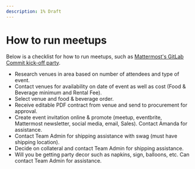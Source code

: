 ```yaml
---
description: 1% Draft
---
```


# How to run meetups

Below is a checklist for how to run meetups, such as [Mattermost's GitLab Commit kick-off party](https://www.eventbrite.com/e/gitlab-commit-kickoff-party-tickets-85844347755).

* Research venues in area based on number of attendees and type of event.
* Contact venues for availability on date of event as well as cost \(Food & Beverage minimum and Rental Fee\).
* Select venue and food & beverage order.
* Receive editable PDF contract from venue and send to procurement for approval.
* Create event invitation online & promote \(meetup, eventbrite, Mattermost newsletter, social media, email, Sales\). Contact Amanda for assistance.
* Contact Team Admin for shipping assistance with swag \(must have shipping location\).
* Decide on collateral and contact Team Admin for shipping assistance.
* Will you be getting party decor such as napkins, sign, balloons, etc. Can contact Team Admin for assistance.
